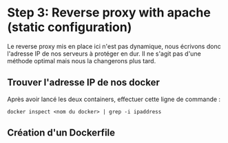 # Step 3: Reverse proxy with apache (static configuration)
Le reverse proxy mis en place ici n'est pas dynamique, nous écrivons donc l'adresse IP de nos serveurs à protéger en dur. Il ne s'agit pas d'une méthode optimal mais nous la changerons plus tard.
## Trouver l'adresse IP de nos docker
Après avoir lancé les deux containers, effectuer cette ligne de commande :
``` 
docker inspect <nom du docker> | grep -i ipaddress
```

## Création  d'un Dockerfile
